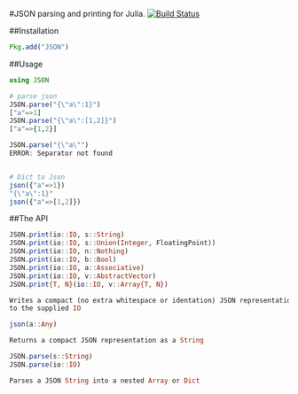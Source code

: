 #JSON parsing and printing for Julia.
[![Build Status](https://travis-ci.org/JuliaLang/JSON.jl.png)](https://travis-ci.org/JuliaLang/JSON.jl)

##Installation

```julia
Pkg.add("JSON")
```

##Usage

```julia
using JSON

# parse json
JSON.parse("{\"a\":1}")
["a"=>1]
JSON.parse("{\"a\":[1,2]}")
["a"=>{1,2}]

JSON.parse("{\"a\"")
ERROR: Separator not found


# Dict to Json
json({"a"=>1})
"{\"a\":1}"
json({"a"=>[1,2]})

```

##The API

```julia
JSON.print(io::IO, s::String)
JSON.print(io::IO, s::Union(Integer, FloatingPoint))
JSON.print(io::IO, n::Nothing)
JSON.print(io::IO, b::Bool)
JSON.print(io::IO, a::Associative)
JSON.print(io::IO, v::AbstractVector)
JSON.print{T, N}(io::IO, v::Array{T, N})

Writes a compact (no extra whitespace or identation) JSON representation
to the supplied IO
```

```julia
json(a::Any)

Returns a compact JSON representation as a String
```

```julia
JSON.parse(s::String)
JSON.parse(io::IO)

Parses a JSON String into a nested Array or Dict
```
